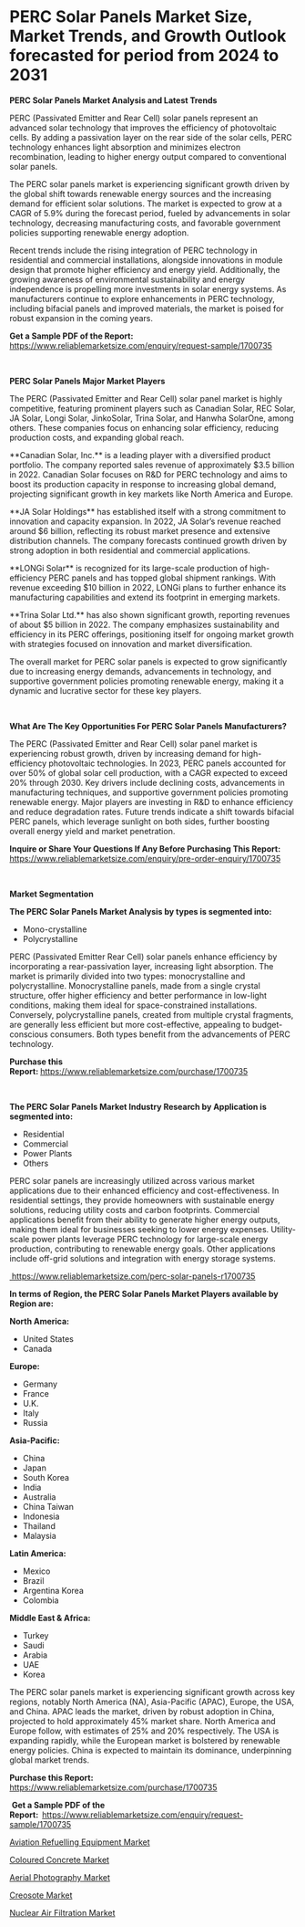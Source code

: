 <p><h1>PERC Solar Panels Market Size, Market Trends, and Growth Outlook forecasted for period from 2024 to 2031</h1></p><p><strong>PERC Solar Panels Market Analysis and Latest Trends</strong></p>
<p><p>PERC (Passivated Emitter and Rear Cell) solar panels represent an advanced solar technology that improves the efficiency of photovoltaic cells. By adding a passivation layer on the rear side of the solar cells, PERC technology enhances light absorption and minimizes electron recombination, leading to higher energy output compared to conventional solar panels. </p><p>The PERC solar panels market is experiencing significant growth driven by the global shift towards renewable energy sources and the increasing demand for efficient solar solutions. The market is expected to grow at a CAGR of 5.9% during the forecast period, fueled by advancements in solar technology, decreasing manufacturing costs, and favorable government policies supporting renewable energy adoption. </p><p>Recent trends include the rising integration of PERC technology in residential and commercial installations, alongside innovations in module design that promote higher efficiency and energy yield. Additionally, the growing awareness of environmental sustainability and energy independence is propelling more investments in solar energy systems. As manufacturers continue to explore enhancements in PERC technology, including bifacial panels and improved materials, the market is poised for robust expansion in the coming years.</p></p>
<p><strong>Get a Sample PDF of the Report:&nbsp;</strong> <a href="https://www.reliablemarketsize.com/enquiry/request-sample/1700735?utm_campaign=1131&utm_medium=2&utm_source=Github&utm_content=ia&utm_term=19112024&utm_id=perc-solar-panels">https://www.reliablemarketsize.com/enquiry/request-sample/1700735</a></p>
<p>&nbsp;</p>
<p><strong>PERC Solar Panels Major Market Players</strong></p>
<p><p>The PERC (Passivated Emitter and Rear Cell) solar panel market is highly competitive, featuring prominent players such as Canadian Solar, REC Solar, JA Solar, Longi Solar, JinkoSolar, Trina Solar, and Hanwha SolarOne, among others. These companies focus on enhancing solar efficiency, reducing production costs, and expanding global reach.</p><p>**Canadian Solar, Inc.** is a leading player with a diversified product portfolio. The company reported sales revenue of approximately $3.5 billion in 2022. Canadian Solar focuses on R&D for PERC technology and aims to boost its production capacity in response to increasing global demand, projecting significant growth in key markets like North America and Europe.</p><p>**JA Solar Holdings** has established itself with a strong commitment to innovation and capacity expansion. In 2022, JA Solar’s revenue reached around $6 billion, reflecting its robust market presence and extensive distribution channels. The company forecasts continued growth driven by strong adoption in both residential and commercial applications.</p><p>**LONGi Solar** is recognized for its large-scale production of high-efficiency PERC panels and has topped global shipment rankings. With revenue exceeding $10 billion in 2022, LONGi plans to further enhance its manufacturing capabilities and extend its footprint in emerging markets. </p><p>**Trina Solar Ltd.** has also shown significant growth, reporting revenues of about $5 billion in 2022. The company emphasizes sustainability and efficiency in its PERC offerings, positioning itself for ongoing market growth with strategies focused on innovation and market diversification.</p><p>The overall market for PERC solar panels is expected to grow significantly due to increasing energy demands, advancements in technology, and supportive government policies promoting renewable energy, making it a dynamic and lucrative sector for these key players.</p></p>
<p>&nbsp;</p>
<p><strong>What Are The Key Opportunities For PERC Solar Panels Manufacturers?</strong></p>
<p><p>The PERC (Passivated Emitter and Rear Cell) solar panel market is experiencing robust growth, driven by increasing demand for high-efficiency photovoltaic technologies. In 2023, PERC panels accounted for over 50% of global solar cell production, with a CAGR expected to exceed 20% through 2030. Key drivers include declining costs, advancements in manufacturing techniques, and supportive government policies promoting renewable energy. Major players are investing in R&D to enhance efficiency and reduce degradation rates. Future trends indicate a shift towards bifacial PERC panels, which leverage sunlight on both sides, further boosting overall energy yield and market penetration.</p></p>
<p><strong>Inquire or Share Your Questions If Any Before Purchasing This Report:</strong> <a href="https://www.reliablemarketsize.com/enquiry/pre-order-enquiry/1700735?utm_campaign=1131&utm_medium=2&utm_source=Github&utm_content=ia&utm_term=19112024&utm_id=perc-solar-panels">https://www.reliablemarketsize.com/enquiry/pre-order-enquiry/1700735</a></p>
<p>&nbsp;</p>
<p><strong>Market Segmentation</strong></p>
<p><strong>The PERC Solar Panels Market Analysis by types is segmented into:</strong></p>
<p><ul><li>Mono-crystalline</li><li>Polycrystalline</li></ul></p>
<p><p>PERC (Passivated Emitter Rear Cell) solar panels enhance efficiency by incorporating a rear-passivation layer, increasing light absorption. The market is primarily divided into two types: monocrystalline and polycrystalline. Monocrystalline panels, made from a single crystal structure, offer higher efficiency and better performance in low-light conditions, making them ideal for space-constrained installations. Conversely, polycrystalline panels, created from multiple crystal fragments, are generally less efficient but more cost-effective, appealing to budget-conscious consumers. Both types benefit from the advancements of PERC technology.</p></p>
<p><strong>Purchase this Report:&nbsp;</strong><a href="https://www.reliablemarketsize.com/purchase/1700735?utm_campaign=1131&utm_medium=2&utm_source=Github&utm_content=ia&utm_term=19112024&utm_id=perc-solar-panels">https://www.reliablemarketsize.com/purchase/1700735</a></p>
<p>&nbsp;</p>
<p><strong>The PERC Solar Panels Market Industry Research by Application is segmented into:</strong></p>
<p><ul><li>Residential</li><li>Commercial</li><li>Power Plants</li><li>Others</li></ul></p>
<p><p>PERC solar panels are increasingly utilized across various market applications due to their enhanced efficiency and cost-effectiveness. In residential settings, they provide homeowners with sustainable energy solutions, reducing utility costs and carbon footprints. Commercial applications benefit from their ability to generate higher energy outputs, making them ideal for businesses seeking to lower energy expenses. Utility-scale power plants leverage PERC technology for large-scale energy production, contributing to renewable energy goals. Other applications include off-grid solutions and integration with energy storage systems.</p></p>
<p><a href="https://www.reliablemarketsize.com/perc-solar-panels-r1700735?utm_campaign=1131&utm_medium=2&utm_source=Github&utm_content=ia&utm_term=19112024&utm_id=perc-solar-panels">&nbsp;https://www.reliablemarketsize.com/perc-solar-panels-r1700735</a></p>
<p><strong>In terms of Region, the PERC Solar Panels Market Players available by Region are:</strong></p>
<p>
    <p> <strong> North America: </strong>
        <ul>
            <li>United States</li>
            <li>Canada</li>
        </ul>
        </p> 
    <p> <strong> Europe: </strong>
        <ul>
            <li>Germany</li>
            <li>France</li>
            <li>U.K.</li>
            <li>Italy</li>
            <li>Russia</li>
        </ul>
        </p> 
    <p> <strong> Asia-Pacific: </strong>
        <ul>
            <li>China</li>
            <li>Japan</li>
            <li>South Korea</li>
            <li>India</li>
            <li>Australia</li>
            <li>China Taiwan</li>
            <li>Indonesia</li>
            <li>Thailand</li>
            <li>Malaysia</li>
        </ul>
        </p> 
    <p> <strong> Latin America: </strong>
        <ul>
            <li>Mexico</li>
            <li>Brazil</li>
            <li>Argentina Korea</li>
            <li>Colombia</li>
        </ul>
        </p> 
    <p> <strong> Middle East & Africa: </strong>
        <ul>
            <li>Turkey</li>
            <li>Saudi</li>
            <li>Arabia</li>
            <li>UAE</li>
            <li>Korea</li>
        </ul>
    </p>
    </p>
<p><p>The PERC solar panels market is experiencing significant growth across key regions, notably North America (NA), Asia-Pacific (APAC), Europe, the USA, and China. APAC leads the market, driven by robust adoption in China, projected to hold approximately 45% market share. North America and Europe follow, with estimates of 25% and 20% respectively. The USA is expanding rapidly, while the European market is bolstered by renewable energy policies. China is expected to maintain its dominance, underpinning global market trends.</p></p>
<p><strong>Purchase this Report: </strong><a href="https://www.reliablemarketsize.com/purchase/1700735?utm_campaign=1131&utm_medium=2&utm_source=Github&utm_content=ia&utm_term=19112024&utm_id=perc-solar-panels">https://www.reliablemarketsize.com/purchase/1700735</a></p>
<p>&nbsp;<strong>Get a Sample PDF of the Report:&nbsp;&nbsp;</strong><a href="https://www.reliablemarketsize.com/enquiry/request-sample/1700735?utm_campaign=1131&utm_medium=2&utm_source=Github&utm_content=ia&utm_term=19112024&utm_id=perc-solar-panels">https://www.reliablemarketsize.com/enquiry/request-sample/1700735</a></p>
<p><strong></strong></p>
<p><p><a href="https://issuu.com/reportprime-2/docs/aviation-refuelling-equipment-marke_e4dee0cb1a2adb?utm_campaign=1131&utm_medium=2&utm_source=Github&utm_content=ia&utm_term=19112024&utm_id=perc-solar-panels">Aviation Refuelling Equipment Market</a></p><p><a href="https://www.linkedin.com/pulse/coloured-concrete-market-velocity-126-cagr-trajectory-2024-2031-kkcne?utm_campaign=1131&utm_medium=2&utm_source=Github&utm_content=ia&utm_term=19112024&utm_id=perc-solar-panels">Coloured Concrete Market</a></p><p><a href="https://issuu.com/reportprime-2/docs/aerial-photography-market-size-2030_9d5c9175a735ab?utm_campaign=1131&utm_medium=2&utm_source=Github&utm_content=ia&utm_term=19112024&utm_id=perc-solar-panels">Aerial Photography Market</a></p><p><a href="https://www.linkedin.com/pulse/creosote-market-maturity-analysis-regional-disparities-pjcfe?utm_campaign=1131&utm_medium=2&utm_source=Github&utm_content=ia&utm_term=19112024&utm_id=perc-solar-panels">Creosote Market</a></p><p><a href="https://github.com/CliffMedina6/Market-Research-Report-List-7/blob/main/nuclear-air-filtration-market.md?utm_campaign=1131&utm_medium=2&utm_source=Github&utm_content=ia&utm_term=19112024&utm_id=perc-solar-panels">Nuclear Air Filtration Market</a></p></p>